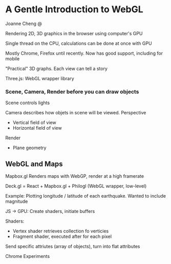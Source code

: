 # A Gentle Introduction to WebGL

Joanne Cheng
@

Rendering 2D, 3D graphics in the browser using computer's GPU

Single thread on the CPU, calculations can be done at once with GPU

Mostly Chrome, Firefox until recently. Now has good support, including for mobile

"Practical" 3D graphs. Each view can tell a story 

Three.js: WebGL wrapper library


### Scene, Camera, Render before you can draw objects

Scene controls lights

Camera describes how objets in scene will be viewed. Perspective

- Vertical field of view
- Horizontal field of view 

Render 

- Plane geometry


## WebGL and Maps

Mapbox.gl
Renders maps with WebGP, render at a high framerate

Deck.gl = React + Mapbox.gl + Philogl (WebGL wrapper, low-level)

Example: Plotting longitude / latitude of each earthquake. Wanted to include magnitude

JS -> GPU: Create shaders, initiate buffers

Shaders: 

- Vertex shader retrieves collection fo verticies
- Fragment shader, executed after for each pixel

Send specific attriutes (array of objects), turn into flat attributes


Chrome Experiments


